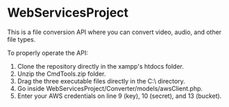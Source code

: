 # WebServicesProject

This is a file conversion API where you can convert video, audio, and other file types.

To properly operate the API:

1. Clone the repository directly in the xampp's htdocs folder.
2. Unzip the CmdTools.zip folder.
3. Drag the three executable files directly in the C:\ directory.
4. Go inside WebServicesProject/Converter/models/awsClient.php.
5. Enter your AWS credentials on line 9 (key), 10 (secret), and 13 (bucket).
